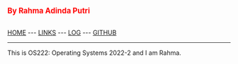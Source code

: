 ---
---
<span style="color:red; font-weight:bold; font-size:larger;">By Rahma Adinda Putri</span>
<br><br>

[HOME](https://rahmaadnda.github.io/os222/) --- 
[LINKS](https://rahmaadnda.github.io/os222/links/) --- 
[LOG](https://rahmaadnda.github.io/os222/TXT/mylog.txt) --- 
[GITHUB](https://github.com/rahmaadnda)
<br>
<hr>
This is OS222: Operating Systems 2022-2 and I am Rahma.
<br><br>

